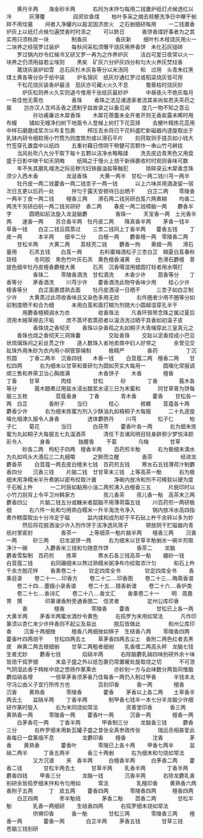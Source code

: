 <!-- { "loadSidebar": true } -->
　　黄丹半两　　海金砂半两
　　　右同为末拌匀每用二钱置炉纸灯点候透红以冷
　　　灰薄覆
　　　　　阎资钦香煤
　　柏叶多采之摘去枝梗洗净日中曝干剉碎不用坟墓
　　间者入净罐内以盐泥固济炭火　之石剉细研每用
　　一二钱置香炉灰上以纸灯点候匀遍焚香时时添之
　　可以鉖日
　　　香饼香煤好事者为之其实用只须栎炭一块
　　　　制香灰
　　　　　香灰新
　　细叶杉木枝烧灰用火一二块养之经宿罗过装炉
　　每秋间采松须曝干烧灰用养香饼　未化石灰搥碎
　　罗过锅内炒令红候冷又研又罗一再为之作养炉灰
　　洁白可爱日夜常以火一块养之仍须用益若尘埃则
　　黑矣　矿灰六分炉灰四分和匀大火养灰焚炷香
　　莆烧灰装炉如雪　总石灰杉木灰各等分以米汤同
　　和　过用　头青朱红黑煤土黄各等分杂于纸中装
　　炉名锦灰　纸灰炒通红罗过或稻梁烧灰皆可用
　　干松花烧灰装香炉最洁　茄灰亦可藏火火久不息
　　　蜀葵枯时烧灰妙
　　　炉灰松则养火久实则退今惟用千张纸灰最妙炉
　　　中昼夜火不绝灰每月一易佳他无需也
　　　　　香珠
　　香珠之法见诸道家者流其来尚矣若夫茶药之属
　　岂亦汉人含鸡舌香之遗制乎兹故录之以备见闻
　　度几一物不知之意云
　　　　　孙功甫廉访木犀香珠
　　木犀花蓓蕾未全开者开则无香矣露未晞时用布幔
　　铺如无幔净扫树下地面令人登梯上树打下花蕊择
　　去梗叶精拣花蕊用中样石磨磨成浆次以布复包裹
　　榨压去水将已干花料盛贮新磁器内逐旋取出于乳钵内研令细软用小竹筒为则度筑剂或以滑石平片
　　刻窍取则手搓员如小钱大竹签穿孔置盘中以纸四
　　五重衬藉日傍阴干稍健可百颗作一串山竹弓絣挂
　　当风处吹八九分干取下每十五颗以洁净水略略揉
　　洗去皮边青黑色又用盘盛于日影中映干如天阴晦
　　纸隔之于慢火上焙干新绵裹收时时观则香味可数
　　年不失其磨乳喕洗之际忌秽污妇铁器油盐等触犯
　　　琐碎录云木犀香念珠须少入西木香
　　　　　龙涎香珠
　　大黄一两半　甘松一两二钱川芎一两半
　　牡丹皮一两二钱藿香一两二钱柰子一两一钱
　　　以上六味并用酒泼留一宿次日五更以后药一处
　　　拌匀于露天安顿待日出晒干
　　白芷二两　　零陵香一两半丁皮一两二钱
　　檀香三两　　滑石两二钱另研白芨六两煮糊
　　均香二两洗干另研白矾一两二钱另研好　香二两
　　春皮一两二钱樟脑一两　　麝香半字
　　　圆晒如前法旋入龙涎脑麝
　　　　　香珠一
　　天宝香一两　土光香半两　　速香一两
　　苏合香半两　牡丹皮二两　　降真香半两
　　茅香一钱半　草香一钱　　白芷二钱豆腐蒸过
　　三柰二钱同上丁香半两　　藿香五钱
　　丁皮一两　　　本半两　　细辛二分
　　白檀一两　　麝香檀一两　零陵香二两
　　甘松半两　　大黄二两　　荔枝壳二钱
　　麝香一拘　　黄蜡一两　　滑石量用
　　石羔五钱　　白芨一两
　　　右料蜜梅酒松子三柰白芷　糊夏白芨春秋琼枝
　　　冬阿胶　黑色竹叶灰石羔　黄色檀香浦黄　白
　　　色滑石麝檀　菩提色细辛牡丹皮檀香麝檀大黄
　　　石羔　沉香噀湿用蜡圆打轻者用水噀打
　　　　　香珠二
　　零陵香酒洗　甘松酒洗　　木香少许
　　茴香等分　　丁香等分　　茅香酒洗
　　川芎少许　　藿香酒洗此物夺香味少用
　　桂心少许　　檀香等分　　白芷面裹煨熟去面
　　牡丹皮酒浸一日晒干　　　三柰子如白芷制少许
　　大黄蒸过此项收香味且又染色多用无妨
　　　右件圈者少用不圈等分如前制度晒干和合为细
　　　末用白芨和面打糊为剂随大小圆越湿穿孔半干
　　　用麝香檀稠调水为衣
　　　　　收香珠法
　　凡香环佩带念珠之属过夏后须用木贼草擦去汗垢
　　庶不蒸坏若蒸损者以温汤洗过晒干其香如初温子皮
　　　　　香珠烧之香彻天
　　香珠以杂香捣之丸如桐子大青绳穿此三皇真元之
　　香珠也烧之香彻天三洞珠囊
　　　　　交趾香珠
　　交趾以泥香捏成小巴豆状琉璃珠间之彩丝贯之作
　　道人数珠入省地卖南中妇人好带之
　　　余曾见交趾珠外用朱砂为衣内用小铜管穿绳制
　　　极精严
　　　　香药
　　　　　丁沉煎圆
　　丁香二两半　沉香四钱　　木香一钱
　　白荳蔻二两　檀香二两　　甘松四两
　　　右为细末以甘草和膏研匀为圆如芡实大每用一
　　　圆噙化常服调顺三售和养荣卫治心胸痞满
　　　　　木香饼子
　　木香　　　　檀香　　　　丁香
　　甘草　　　　肉桂　　　　甘松
　　　砂　　　　丁香　　　　莪木各等分
　　　莪木醋煮过用盐水浸出醋浆水浸三日为末蜜和
　　　同甘草膏为饼每服三五枚
　　　　　荳蔻香身
　　丁香　　　　青木香　　　藿香
　　甘松各一两　白芷　　　　香附子
　　当归　　　　桂心　　　　槟榔
　　荳蔻各十两　麝香少许
　　　右为细末炼蜜为剂入少酥油丸如梧桐子大每服
　　　二十丸逐旋噙化咽津久服令人身香
　　　　　透体麝脐丹
　　川芎　　　　松子仁　　　柏子仁
　　菊花　　　　当归　　　　白茯苓
　　藿香叶各一两
　　　右为细末炼蜜为丸如桐子大每服五七丸温酒茶
　　　清任下去诸风明目轻身辟邪少梦悦泽颜彩令人
　　　身香
　　　　　独醒香
　　干葛　　　　乌梅　　　　甘草
　　　砂各二两　枸杞子四两　檀香半两
　　百药煎半觔
　　　右为极细末滴水为丸如鸡头大酒后三二丸细嚼
　　　之醉而立醒
　　　　香茶
　　　　　经进龙麝香茶
　　白荳蔻一两去皮白檀末七钱　百药煎五钱
　　寒水石五钱薄荷汁制麝香四分　　沉香三钱
　　片脑二钱　廿甘草末三钱　上等高茶一觔
　　　右为极细末用净糯米半升煮粥以密布绞取汁置
　　　净碗内放冷和剂不可稀软以硬为度于石板上杵
　　　一二时辰如黏用小油二两煎沸入白檀香三五
　　　片脱印时以小竹刀刮背上令平卫州韩家方
　　　　　孩儿香茶
　　孩儿香一觔　高茶末三两　麝香四公
　　片脑二钱五分或糠米者韶脑不用薄荷霜五钱
　　川百药煎一两研极细
　　　右六件一处和匀用熟白糯米一升半淘洗令净入
　　　锅内放冷水高四指煮作糕糜取出十分冷定于磁
　　　盆内揉和成剂却于平石砧上杵千余转以多为妙
　　　然后将花脱酒油少许入剂作饼于洁净透风筛子
　　　顿放阴干贮磁器内青纸衬里密封
　　　　　香茶一
　　上等细茶一觔片脑半两　　檀香三两
　　沉香一两　　　砂三两　　旧龙涎饼一两
　　　右为细末以甘草半觔剉水一碗半煎取净汁一碗
　　　入麝香米三钱和匀随意作饼
　　　　　香茶二
　　龙脑　　　　麝香雪梨制　百药煎
　　拣草　　　　寒水石各三钱高茶一觔
　　硼砂一钱　　白荳蔻二钱
　　　右同碾细末以熬过熟糯米粥净布巾绞取浓汁匀
　　　和石上杵千余方脱花样
　　香乘卷二十
　　钦定四库全书
　　
　　钦定四库全书
　　香乘目录
　　卷二十一‥‥印香方
　　卷二十二‥‥印香图
　　卷二十三‥‥晦斋香谱
　　卷二十四‥‥墨娥小录香谱
　　卷二十五‥‥猎香新谱
　　卷二十六‥‥香炉类
　　卷二十七‥‥香诗汇
　　卷二十八‥‥香文汇
　　香乘卷二十一
　　明　周嘉冑　撰
　　　　印篆诸香附旁通香图二　信灵者
　　　　　定州公库印香
　　　香　　　　　檀香　　　　　零陵香
　　藿香　　　　　甘松已上各一两　　大黄半两
　　茅香半两蜜水酒炒令黄色
　　　右捣罗为末用如常法
　　　凡作印篆须以杏仁末少许拌香则不起尘及易出
　　　脱后皆做此
　　　　　和州公库印香
　　沉香十两细挫　　　檀香八两细挫如棋子　生结香八两
　　零陵香四两　　　藿香叶四两焙干　　甘松四两去土
　　草茅香四两去尘土　香附二两色红者去黑皮　麻黄二两去根细剉
　　甘草二两粗者细剉　　乳香缠二两高头秤　龙脑七钱生者尤妙
　　麝香七钱　　　　焰硝半两
　　　右除脑麝乳硝四味别研外余十味皆焙干捣罗细
　　　末盒子盛之外以纸包裹仍常置暖处旋取烧之切
　　　不可泄气阴湿此香于帏帐中烧之悠扬作篆熏衣
　　　亦妙别一方与此味数分两皆同惟脑麝焰硝各增
　　　一倍草茅香须茅香乃佳每香一两仍入制过甲香
　　　半钱本太守冯公由义子宜行所传方也
　　　　　百刻印香
　　　香一两　　　　檀香　　　　　沉香
　　黄熟香　　　　零陵香　　　　藿香
　　茅香以上各二两　　土草香半两去土　　盆硝半两
　　丁香半两　　　　制甲香七钱半一本七分半龙脑少许细研作篆时旋入
　　　右为末同烧如常法
　　　　　资善堂印香
　　　香三两　　　　黄熟香一两　　　零陵香一两
　　藿香叶一两　　　沉香一两　　　　檀香一两
　　白茅香花一两　　丁香半两　　　　甲香制三分
　　龙脑香三钱　　　麝香三分
　　　右杵罗细末用新瓦罐子盛之昔张全真参政传张
　　　瑞远丞相甚爱此香每日一盘篆烟不息
　　　　　龙麝印香
　　檀香　　　　　沈香　　　　　茅香
　　黄熟香　　　　藿香叶　　　　零陵已上各十两
　　甲香七两半　　　盆硝二两半　　　丁香五两半
　　　香三十两剉
　　　右为细末和匀烧如常法
　　　　　又方沉谱
　　夹　香半两　　　白檀香半两　　　白茅香二两
　　藿香二钱　　　　甘松半两去土　　　甘草半两
　　乳香半两　　　　丁香半两　　　　麝香四钱
　　甲香三分　　　　龙脑一钱　　　　沉香半两
　　　右除龙麝乳香别研余皆捣罗细末拌和令匀用如
　　　常法
　　　　　乳檀印香
　　黄熟香六两　　　香附子五两　　　丁　皮五两
　　藿香四两　　　　零陵香四两　　　檀香四两
　　白芷四两　　　　枣半觔焙　　　　茅香二觔
　　茴香二两　　　　甘松半觔　　　　乳香一两细研
　　生结香四两
　　　右捣罗细末烧如常法
　　　　　供佛印香
　　　香一觔　　　　甘松三两　　　　零陵香三两
　　檀香一两　　　　藿香一两　　　　白芷半两
　　茅香五钱　　　　甘草三钱　　　　苍脑三钱别研
